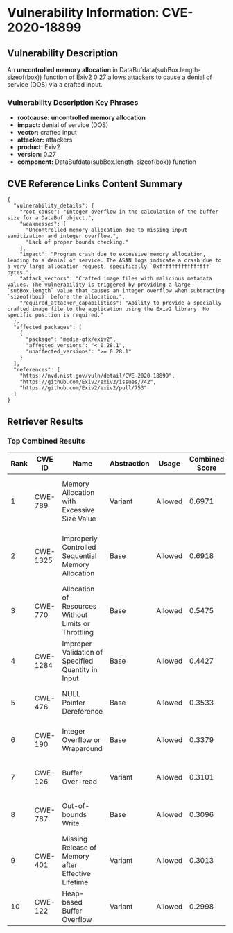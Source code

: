 # Vulnerability Information: CVE-2020-18899

## Vulnerability Description
An **uncontrolled memory allocation** in DataBufdata(subBox.length-sizeof(box)) function of Exiv2 0.27 allows attackers to cause a denial of service (DOS) via a crafted input.

### Vulnerability Description Key Phrases
- **rootcause:** **uncontrolled memory allocation**
- **impact:** denial of service (DOS)
- **vector:** crafted input
- **attacker:** attackers
- **product:** Exiv2
- **version:** 0.27
- **component:** DataBufdata(subBox.length-sizeof(box)) function

## CVE Reference Links Content Summary
```
{
  "vulnerability_details": {
    "root_cause": "Integer overflow in the calculation of the buffer size for a DataBuf object.",
    "weaknesses": [
      "Uncontrolled memory allocation due to missing input sanitization and integer overflow.",
      "Lack of proper bounds checking."
    ],
    "impact": "Program crash due to excessive memory allocation, leading to a denial of service. The ASAN logs indicate a crash due to a very large allocation request, specifically `0xffffffffffffffff` bytes.",
    "attack_vectors": "Crafted image files with malicious metadata values. The vulnerability is triggered by providing a large `subBox.length` value that causes an integer overflow when subtracting `sizeof(box)` before the allocation.",
    "required_attacker_capabilities": "Ability to provide a specially crafted image file to the application using the Exiv2 library. No specific position is required."
  },
  "affected_packages": [
    {
      "package": "media-gfx/exiv2",
      "affected_versions": "< 0.28.1",
      "unaffected_versions": ">= 0.28.1"
    }
  ],
  "references": [
    "https://nvd.nist.gov/vuln/detail/CVE-2020-18899",
    "https://github.com/Exiv2/exiv2/issues/742",
    "https://github.com/Exiv2/exiv2/pull/753"
  ]
}
```

## Retriever Results

### Top Combined Results

| Rank | CWE ID | Name | Abstraction | Usage | Combined Score | Retrievers | Individual Scores |
|------|--------|------|-------------|-------|---------------|------------|-------------------|
| 1 | CWE-789 | Memory Allocation with Excessive Size Value | Variant | Allowed | 0.6971 | dense, sparse, graph | dense: 0.535, sparse: 0.228, graph: 1.000 |
| 2 | CWE-1325 | Improperly Controlled Sequential Memory Allocation | Base | Allowed | 0.6918 | dense, sparse, graph | dense: 0.515, sparse: 0.134, graph: 1.000 |
| 3 | CWE-770 | Allocation of Resources Without Limits or Throttling | Base | Allowed | 0.5475 | dense, sparse, graph | dense: 0.490, sparse: 0.150, graph: 0.607 |
| 4 | CWE-1284 | Improper Validation of Specified Quantity in Input | Base | Allowed | 0.4427 | sparse, graph | sparse: 0.149, graph: 1.000 |
| 5 | CWE-476 | NULL Pointer Dereference | Base | Allowed | 0.3533 | sparse, graph | sparse: 0.124, graph: 0.789 |
| 6 | CWE-190 | Integer Overflow or Wraparound | Base | Allowed | 0.3379 | dense, sparse | dense: 0.508, sparse: 0.146 |
| 7 | CWE-126 | Buffer Over-read | Variant | Allowed | 0.3101 | dense, sparse | dense: 0.520, sparse: 0.133 |
| 8 | CWE-787 | Out-of-bounds Write | Base | Allowed | 0.3096 | sparse, graph | sparse: 0.122, graph: 0.670 |
| 9 | CWE-401 | Missing Release of Memory after Effective Lifetime | Variant | Allowed | 0.3013 | dense, sparse | dense: 0.501, sparse: 0.132 |
| 10 | CWE-122 | Heap-based Buffer Overflow | Variant | Allowed | 0.2998 | dense, sparse | dense: 0.507, sparse: 0.124 |

